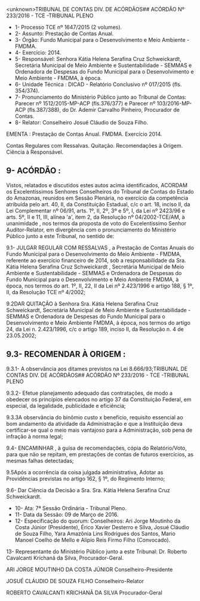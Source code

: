 &lt;unknown&gt;TRIBUNAL DE CONTAS DIV. DE ACÓRDÃOS## ACÓRDÃO Nº 233/2016 - TCE -TRIBUNAL PLENO

- 1- Processo TCE nº 1647/2015 (2 volumes).
- 2- Assunto: Prestação de Contas Anual.
- 3- Órgão: Fundo Municipal para o Desenvolvimento e Meio Ambiente - FMDMA.
- 4- Exercício: 2014.
- 5- Responsável: Senhora Kátia Helena Serafina Cruz Schweickardt, Secretária Municipal de Meio Ambiente e Sustentabilidade  - SEMMAS e Ordenadora de Despesas do Fundo Municipal para o Desenvolvimento e Meio Ambiente - FMDMA, à época.
- 6- Unidade Técnica : DICAD - Relatório Conclusivo nº 017/2015 (fls. 354/374).
- 7-  Pronunciamento  do Ministério Público  junto  ao Tribunal  de Contas: Parecer  nº 1512/2015-MP-ACP  (fls.376/377)  e  Parecer  nº  103/2016-MP-ACP  (fls.387/388),  do  Dr. Ademir Carvalho Pinheiro, Procurador de Contas.
- 8- Relator: Conselheiro Josué Cláudio de Souza Filho.

EMENTA : Prestação  de  Contas  Anual.  FMDMA. Exercício 2014.

Contas Regulares com Ressalvas. Quitação. Recomendações à Origem. Ciência à Responsável.

## 9- ACÓRDÃO :

Vistos, relatados e discutidos estes autos acima identificados, ACORDAM os Excelentíssimos Senhores Conselheiros do Tribunal de Contas do Estado do Amazonas, reunidos em Sessão Plenária, no exercício da competência atribuída pelo art. 40,  II, da Constituição Estadual, c/c o art. 18, inciso II, da Lei Complementar nº 06/91, arts. 1º, II, 2º, 3º e 5º,  I,  da  Lei  nº  2423/96 e arts. 5º,  II e 11,  III, alínea 'a',  item 2, da Resolução nº 04/2002-TCE/AM, à  unanimidade ,  nos  termos  da  proposta  de  voto  do  Excelentíssimo Senhor  Auditor-Relator, em  divergência com  o  pronunciamento  do  Ministério  Público junto a este Tribunal, no sentido de:

9.1- JULGAR REGULAR COM RESSALVAS , a Prestação de Contas Anuais do Fundo  Municipal para o Desenvolvimento do  Meio  Ambiente - FMDMA, referente ao exercício financeiro de 2014, sob a responsabilidade da Sra. Kátia Helena Serafina Cruz Schweickardt ,  Secretária Municipal de  Meio  Ambiente e Sustentabilidade  - SEMMAS e Ordenadora de Despesas do Fundo Municipal para o Desenvolvimento e Meio Ambiente FMDMA, à época, nos termos do art. 1º, II, 22, II da Lei nº 2.423/1996 e artigo 188, § 1º, II, da Resolução TCE nº 4/2002;

9.2DAR QUITAÇÃO à Senhora Sra. Kátia Helena Serafina Cruz Schweickardt,  Secretária  Municipal  de  Meio  Ambiente  e  Sustentabilidade  -  SEMMAS  e Ordenadora de Despesas do Fundo Municipal para o Desenvolvimento e Meio Ambiente FMDMA, à época, nos termos do artigo 24, da Lei n. 2.423/1996, c/c o artigo 189, inciso II, da Resolução n. 4 de 23.05.2002;

## 9.3- RECOMENDAR À ORIGEM :

9.3.1- A observância aos ditames previstos na Lei 8.666/93;TRIBUNAL DE CONTAS DIV. DE ACÓRDÃOS## ACÓRDÃO Nº 233/2016 - TCE -TRIBUNAL PLENO

9.3.2- Efetue planejamento adequado das contratações, de modo a obedecer os princípios elencados no artigo 37 da Constituição Federal, em especial, da legalidade, publicidade e eficiência;

9.3.3A observância do binômio custo x benefício, requisito essencial  ao  bom  andamento  da  atividade  da  Administração  e  que  a  Instituição  deva certificar-se  qual  o meio  mais  vantajoso  para  a  Administração,  sob  pena  de  infração  à norma legal;

9.4- ENCAMINHAR , à guisa de recomendações, cópia do Relatório/Voto, para que não se repitam, em prestações de contas de futuros exercícios, as mesmas falhas detectadas;

9.5Após a ocorrência da coisa julgada administrativa, Adotar as Providências previstas no artigo 162, § 1º, do Regimento Interno;

9.6-  Dar  Ciência da  Decisão  a  Sra.  Sra.  Kátia  Helena  Serafina  Cruz Schweickardt.

- 10- Ata: 7ª Sessão Ordinária - Tribunal Pleno.
- 11- Data da Sessão: 09 de Março de 2016.
- 12-  Especificação  do  quorum: Conselheiros: Ari Jorge  Moutinho  da  Costa  Júnior (Presidente), Érico Xavier Desterro e Silva, Josué Cláudio de Souza Filho, Yara Amazônia Lins  Rodrigues  dos  Santos,  Mario  Manoel  Coelho  de  Mello  e  Alípio  Reis  Firmo  Filho (Convocado).

13- Representante do Ministério Público junto a este Tribunal: Dr. Roberto Cavalcanti Krichanã da Silva, Procurador-Geral.

ARI JORGE MOUTINHO DA COSTA JÚNIOR Conselheiro-Presidente

JOSUÉ CLÁUDIO DE SOUZA FILHO Conselheiro-Relator

ROBERTO CAVALCANTI KRICHANÃ DA SILVA Procurador-Geral